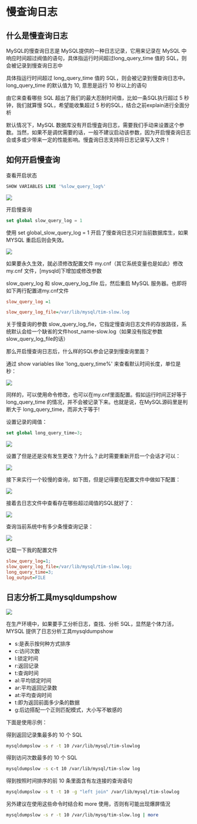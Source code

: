 # 慢查询日志

## 什么是慢查询日志

MySQL的慢查询日志是 MySQL提供的一种日志记录，它用来记录在 MySQL 中响应时间超过阀值的语句，具体指运行时间超过long_query_time 值的 SQL，则会被记录到慢查询日志中

具体指运行时间超过 long_query_time 值的 SQL，则会被记录到慢查询日志中。long_query_time 的默认值为 10, 意思是运行 10 秒以上的语句

由它来查看哪些 SQL 超出了我们的最大忍耐时间值，比如一条SQL执行超过 5 秒钟，我们就算慢 SQL，希望能收集超过 5 秒的SQL，结合之前explain进行全面分析



默认情况下，MySQL 数据库没有开启慢査询日志，需要我们手动来设置这个参数。当然，如果不是调优需要的话，一般不建议启动该参数，因为开启慢查询日志会或多或少带来一定的性能影响。慢査询日志支持将日志记录写入文件！

## 如何开启慢查询

查看开启状态

```sql
SHOW VARIABLES LIKE '%slow_query_log%'
```

![](mysql_01.png)

开启慢查询

```sql
set global slow_query_log = 1
```

使用 set global_slow_query_log = 1 开启了慢查询日志只对当前数据库生，如果 MYSQL 重启后则会失效。

![](mysql_02.png)

如果要永久生效，就必须修改配置文件 my.cnf（其它系统变量也是如此）修改 my.cnf 文件，[mysqld]下增加或修改参数

slow_query_log 和 slow_query_log_file 后，然后重启 MySQL 服务器。也即将如下两行配置进my.cnf文件

```ini
slow_query_log =1

slow_query_log_file=/var/lib/mysql/tim-slow.log
```

关于慢查询的参数 slow_query_log_fie，它指定慢查询日志文件的存放路径，系统默认会给一个缺省的文件host_name-slow.log（如果没有指定参数 slow_query_log_file的话）

那么开启慢查询日志后，什么样的SQL参会记录到慢查询里面？

通过 show variables like 'long_query_time%' 来查看默认时间长度，单位是秒：

 ![](mysql_03.png)

同样的，可以使用命令修改，也可以在my.cnf里面配置。假如运行时间正好等于 long_query_time 的情况，并不会被记录下来。也就是说，在MySQL源码里是判断大于 long_query_time，而非大于等于!

设置记录的阈值：

```sql
set global long_query_time=3;
```

![](mysql_04.png)

设置了但是还是没有发生更改？为什么？此时需要重新开启一个会话才可以：

![](mysql_05.png)

接下来实行一个较慢的查询，如下图，但是记得要在配置文件中做如下配置：

![](mysql_06.png)

接着去日志文件中查看存在哪些超过阈值的SQL就好了：

![](mysql_07.png)

查询当前系统中有多少条慢查询记录：

![](mysql_08.png)

记载一下我的配置文件

```ini
slow_query_log=1;
slow_query_log_file=/var/lib/mysql/tim-slow.log;
long_query_time=3;
log_output=FILE
```

## 日志分析工具mysqldumpshow

![](mysql_09.png)

在生产环境中，如果要手工分析日志，查找、分析 SQL，显然是个体力活，MYSQL 提供了日志分析工具mysqldumpshow

* s:是表示按何种方式排序
* c:访问次数
* l:锁定时间
* r:返回记录
* t:查询时间
* al:平均锁定时间
* ar:平均返回记录数
* at:平均查询时间
* t:即为返回前面多少条的数据
* g:后边搭配一个正则匹配模式，大小写不敏感的



下面是使用示例：

得到返回记录集最多的 10 个 SQL

```bash
mysqldumpslow -s r -t 10 /var/lib/mysql/tim-slowlog
```

得到访问次数最多的 10 个 SQL

```bash
mysqldumpslow -s c-t 10 /var/lib/mysql/tim-slow log
```

得到按照时间排序的前 10 条里面含有左连接的查询语句

```bash
mysqldumpslow -s t -t 10 -g "left join" /var/lib/mysql/tim-slowlog
```

另外建议在使用这些命令时结合和 more 使用，否则有可能出现爆屏情況 

```bash
mysqldumpslow -s r -t 10 /var/lib/mysq/tim-slow.log | more
```
